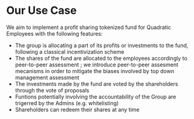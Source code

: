 # Our Use Case

We aim to implement a profit sharing tokenized fund for Quadratic Employees with the following features:

* The group is allocating a part of its profits or investments to the fund, following a classical incentivization scheme
* The shares of the fund are allocated to the employees accordingly to peer-to-peer assessment ; we introduce peer-to-peer assesment mecanisms in order to mitigate the biases involved by top down management assessment
* The investments made by the fund are voted by the shareholders through the vote of proposals
* Funtions potentially involving the accountability of the Group are trigerred by the Admins (e.g. whitelisting)
* Shareholders can redeem their shares at any time
